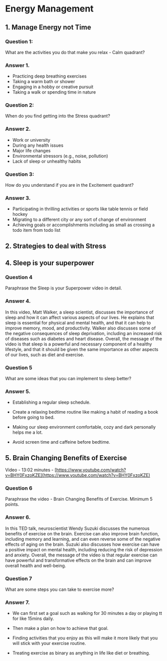 # Energy Management

## 1. Manage Energy not Time

### Question 1:

What are the activities you do that make you relax - Calm quadrant?

### Answer 1.

- Practicing deep breathing exercises
- Taking a warm bath or shower
- Engaging in a hobby or creative pursuit
- Taking a walk or spending time in nature

### Question 2:

When do you find getting into the Stress quadrant?

### Answer 2.

- Work or university
- During any health issues
- Major life changes
- Environmental stressors (e.g., noise, pollution)
- Lack of sleep or unhealthy habits

### Question 3:

How do you understand if you are in the Excitement quadrant?

### Answer 3.

- Participating in thrilling activities or sports like table tennis or field hockey
- Migrating to a different city or any sort of change of environment
- Achieving goals or accomplishments including as small as crossing a todo item from todo list

## 2. Strategies to deal with Stress

## 4. Sleep is your superpower

### Question 4

Paraphrase the Sleep is your Superpower video in detail.

### Answer 4.

In this video, Matt Walker, a sleep scientist, discusses the importance of sleep and how it can affect various aspects of our lives. He explains that sleep is essential for physical and mental health, and that it can help to improve memory, mood, and productivity. Walker also discusses some of the negative consequences of sleep deprivation, including an increased risk of diseases such as diabetes and heart disease. Overall, the message of the video is that sleep is a powerful and necessary component of a healthy lifestyle, and that it should be given the same importance as other aspects of our lives, such as diet and exercise.

### Question 5

What are some ideas that you can implement to sleep better?

### Answer 5.

- Establishing a regular sleep schedule.

- Create a relaxing bedtime routine like making a habit of reading a book before going to bed.

- Making our sleep environment comfortable, cozy and dark personally helps me a lot.

- Avoid screen time and caffeine before bedtime.

## 5. Brain Changing Benefits of Exercise

Video - 13:02 minutes - [https://www.youtube.com/watch?v=BHY0FxzoKZE](https://www.youtube.com/watch?v=BHY0FxzoKZE)

### Question 6

Paraphrase the video - Brain Changing Benefits of Exercise. Minimum 5 points.

### Answer 6.

In this TED talk, neuroscientist Wendy Suzuki discusses the numerous benefits of exercise on the brain. Exercise can also improve brain function, including memory and learning, and can even reverse some of the negative effects of aging on the brain. Suzuki also discusses how exercise can have a positive impact on mental health, including reducing the risk of depression and anxiety. Overall, the message of the video is that regular exercise can have powerful and transformative effects on the brain and can improve overall health and well-being.

### Question 7

What are some steps you can take to exercise more?

### Answer 7.

- We can first set a goal such as walking for 30 minutes a day or playing tt for like 15mins daily.

- Then make a plan on how to achieve that goal.

- Finding activities that you enjoy as this will make it more likely that you will stick with your exercise routine.

- Treating exercise as binary as anything in life like diet or breathing.
